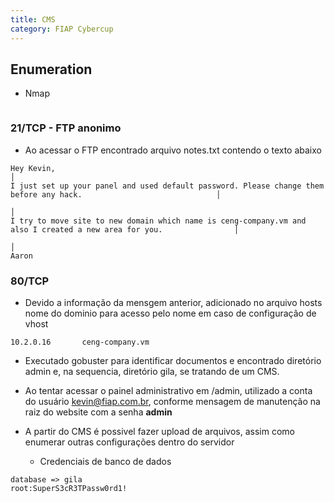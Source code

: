 ```yaml
---
title: CMS
category: FIAP Cybercup
---
```


## Enumeration

- Nmap

```plaintext

```

### 21/TCP - FTP anonimo

- Ao acessar o FTP encontrado arquivo notes.txt contendo o texto abaixo

```plaintext
Hey Kevin,                                                                                                           │
I just set up your panel and used default password. Please change them before any hack.                              │
                                                                                                                      │
I try to move site to new domain which name is ceng-company.vm and also I created a new area for you.                │
                                                                                                                      │
Aaron
```

### 80/TCP

- Devido a informação da mensgem anterior, adicionado no arquivo hosts nome do dominio para acesso pelo nome em caso de configuração de vhost

```plaintext
10.2.0.16       ceng-company.vm
```

- Executado gobuster para identificar documentos e encontrado diretório admin e, na sequencia, diretório gila, se tratando de um CMS.

- Ao tentar acessar o painel administrativo em /admin, utilizado a conta do usuário kevin@fiap.com.br, conforme mensagem de manutenção na raiz do website com a senha **admin**

- A partir do CMS é possivel fazer upload de arquivos, assim como enumerar outras configurações dentro do servidor

  - Credenciais de banco de dados

```plaintext
database => gila
root:SuperS3cR3TPassw0rd1!
```

